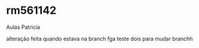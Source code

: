 # rm561142
Aulas Patricia 

alteração feita quando estava na branch fga
teste dois para mudar branchh
